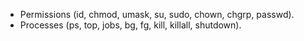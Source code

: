 - Permissions (id, chmod, umask, su, sudo, chown, chgrp, passwd).
- Processes (ps, top, jobs, bg, fg, kill, killall, shutdown).
